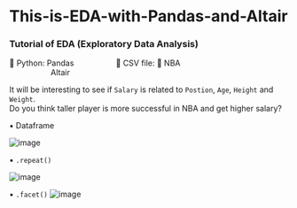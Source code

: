 # This-is-EDA-with-Pandas-and-Altair

### Tutorial of EDA (Exploratory Data Analysis) <br>
💠 Python: Pandas            &emsp; &emsp; &emsp;         &emsp; 💠 CSV file: 🏀 NBA <br>
        &emsp; &emsp; &emsp;&emsp;&ensp; Altair


It will be interesting to see if `Salary` is related to `Postion`, `Age`, `Height` and `Weight`. <br>
Do you think taller player is more successful in NBA and get higher salary?

▪️ Dataframe

![image](https://user-images.githubusercontent.com/62345938/211737687-2729c0da-785b-41c1-867e-b793fbe04554.png)


▪️ `.repeat()`

![image](https://user-images.githubusercontent.com/62345938/211735896-469850f2-2c7c-4c4a-8d50-efb11c12997d.png)

▪️ `.facet()`
![image](https://user-images.githubusercontent.com/62345938/211739243-0da9d7c2-d61e-4178-a783-cc81426dbbcf.png)


